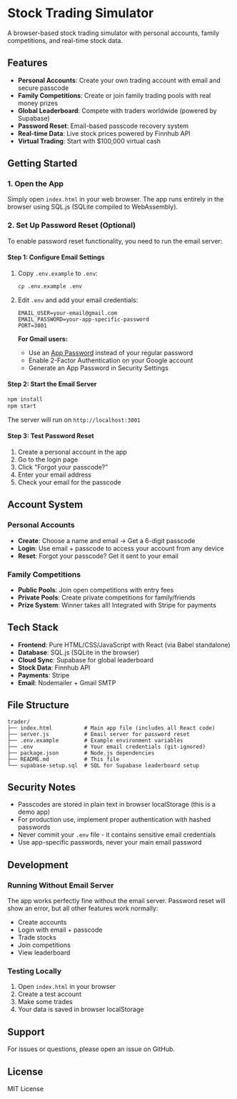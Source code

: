 # Stock Trading Simulator

A browser-based stock trading simulator with personal accounts, family competitions, and real-time stock data.

## Features

- **Personal Accounts**: Create your own trading account with email and secure passcode
- **Family Competitions**: Create or join family trading pools with real money prizes
- **Global Leaderboard**: Compete with traders worldwide (powered by Supabase)
- **Password Reset**: Email-based passcode recovery system
- **Real-time Data**: Live stock prices powered by Finnhub API
- **Virtual Trading**: Start with $100,000 virtual cash

## Getting Started

### 1. Open the App

Simply open `index.html` in your web browser. The app runs entirely in the browser using SQL.js (SQLite compiled to WebAssembly).

### 2. Set Up Password Reset (Optional)

To enable password reset functionality, you need to run the email server:

#### Step 1: Configure Email Settings

1. Copy `.env.example` to `.env`:
   ```bash
   cp .env.example .env
   ```

2. Edit `.env` and add your email credentials:
   ```env
   EMAIL_USER=your-email@gmail.com
   EMAIL_PASSWORD=your-app-specific-password
   PORT=3001
   ```

   **For Gmail users:**
   - Use an [App Password](https://support.google.com/accounts/answer/185833) instead of your regular password
   - Enable 2-Factor Authentication on your Google account
   - Generate an App Password in Security Settings

#### Step 2: Start the Email Server

```bash
npm install
npm start
```

The server will run on `http://localhost:3001`

#### Step 3: Test Password Reset

1. Create a personal account in the app
2. Go to the login page
3. Click "Forgot your passcode?"
4. Enter your email address
5. Check your email for the passcode

## Account System

### Personal Accounts

- **Create**: Choose a name and email → Get a 6-digit passcode
- **Login**: Use email + passcode to access your account from any device
- **Reset**: Forgot your passcode? Get it sent to your email

### Family Competitions

- **Public Pools**: Join open competitions with entry fees
- **Private Pools**: Create private competitions for family/friends
- **Prize System**: Winner takes all! Integrated with Stripe for payments

## Tech Stack

- **Frontend**: Pure HTML/CSS/JavaScript with React (via Babel standalone)
- **Database**: SQL.js (SQLite in the browser)
- **Cloud Sync**: Supabase for global leaderboard
- **Stock Data**: Finnhub API
- **Payments**: Stripe
- **Email**: Nodemailer + Gmail SMTP

## File Structure

```
trader/
├── index.html          # Main app file (includes all React code)
├── server.js           # Email server for password reset
├── .env.example        # Example environment variables
├── .env                # Your email credentials (git-ignored)
├── package.json        # Node.js dependencies
├── README.md           # This file
└── supabase-setup.sql  # SQL for Supabase leaderboard setup
```

## Security Notes

- Passcodes are stored in plain text in browser localStorage (this is a demo app)
- For production use, implement proper authentication with hashed passwords
- Never commit your `.env` file - it contains sensitive email credentials
- Use app-specific passwords, never your main email password

## Development

### Running Without Email Server

The app works perfectly fine without the email server. Password reset will show an error, but all other features work normally:

- Create accounts
- Login with email + passcode
- Trade stocks
- Join competitions
- View leaderboard

### Testing Locally

1. Open `index.html` in your browser
2. Create a test account
3. Make some trades
4. Your data is saved in browser localStorage

## Support

For issues or questions, please open an issue on GitHub.

## License

MIT License
